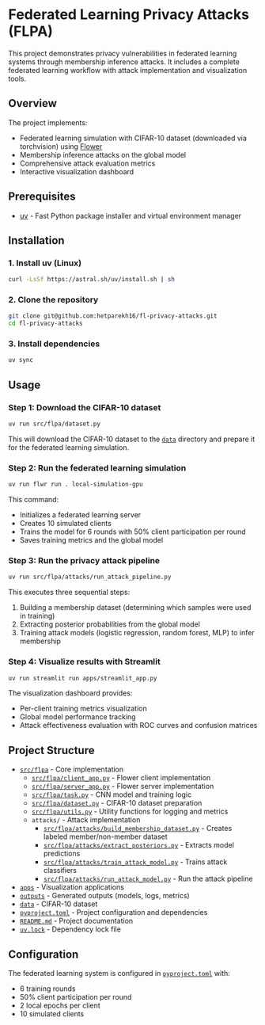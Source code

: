 # Federated Learning Privacy Attacks (FLPA)

This project demonstrates privacy vulnerabilities in federated learning systems through membership inference attacks. It includes a complete federated learning workflow with attack implementation and visualization tools.

## Overview

The project implements:
- Federated learning simulation with CIFAR-10 dataset (downloaded via torchvision) using [Flower](https://flower.dev/)
- Membership inference attacks on the global model
- Comprehensive attack evaluation metrics
- Interactive visualization dashboard

## Prerequisites

- [uv](https://github.com/astral-sh/uv) - Fast Python package installer and virtual environment manager

## Installation

### 1. Install uv (Linux)

```bash
curl -LsSf https://astral.sh/uv/install.sh | sh
```

### 2. Clone the repository

```bash
git clone git@github.com:hetparekh16/fl-privacy-attacks.git
cd fl-privacy-attacks
```

### 3. Install dependencies

```bash
uv sync
```

## Usage

### Step 1: Download the CIFAR-10 dataset

```bash
uv run src/flpa/dataset.py
```

This will download the CIFAR-10 dataset to the [`data`](data) directory and prepare it for the federated learning simulation.

### Step 2: Run the federated learning simulation

```bash
uv run flwr run . local-simulation-gpu
```

This command:
- Initializes a federated learning server
- Creates 10 simulated clients
- Trains the model for 6 rounds with 50% client participation per round
- Saves training metrics and the global model

### Step 3: Run the privacy attack pipeline

```bash
uv run src/flpa/attacks/run_attack_pipeline.py
```

This executes three sequential steps:
1. Building a membership dataset (determining which samples were used in training)
2. Extracting posterior probabilities from the global model
3. Training attack models (logistic regression, random forest, MLP) to infer membership

### Step 4: Visualize results with Streamlit

```bash
uv run streamlit run apps/streamlit_app.py
```

The visualization dashboard provides:
- Per-client training metrics visualization
- Global model performance tracking
- Attack effectiveness evaluation with ROC curves and confusion matrices

## Project Structure

- [`src/flpa`](src/flpa) - Core implementation
  - [`src/flpa/client_app.py`](src/flpa/client_app.py) - Flower client implementation
  - [`src/flpa/server_app.py`](src/flpa/server_app.py) - Flower server implementation
  - [`src/flpa/task.py`](src/flpa/task.py) - CNN model and training logic
  - [`src/flpa/dataset.py`](src/flpa/dataset.py) - CIFAR-10 dataset preparation
  - [`src/flpa/utils.py`](src/flpa/utils.py) - Utility functions for logging and metrics
  - `attacks/` - Attack implementation
    - [`src/flpa/attacks/build_membership_dataset.py`](src/flpa/attacks/build_membership_dataset.py) - Creates labeled member/non-member dataset
    - [`src/flpa/attacks/extract_posteriors.py`](src/flpa/attacks/extract_posteriors.py) - Extracts model predictions
    - [`src/flpa/attacks/train_attack_model.py`](src/flpa/attacks/train_attack_model.py) - Trains attack classifiers
    - [`src/flpa/attacks/run_attack_model.py`](src/flpa/attacks/run_attack_model.py) - Run the attack pipeline
- [`apps`](apps) - Visualization applications
- [`outputs`](outputs) - Generated outputs (models, logs, metrics)
- [`data`](data) - CIFAR-10 dataset
- [`pyproject.toml`](pyproject.toml) - Project configuration and dependencies
- [`README.md`](README.md) - Project documentation
- [`uv.lock`](uv.lock) - Dependency lock file

## Configuration

The federated learning system is configured in [`pyproject.toml`](pyproject.toml) with:
- 6 training rounds
- 50% client participation per round
- 2 local epochs per client
- 10 simulated clients
